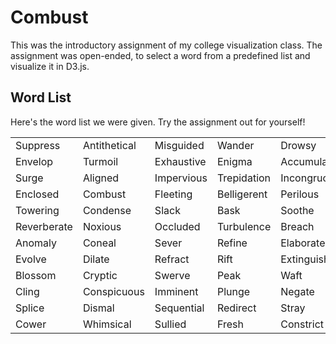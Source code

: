 # Combust

This was the introductory assignment of my college visualization class. The assignment was open-ended, to select a word from a predefined list and visualize it in D3.js.

## Word List

Here's the word list we were given. Try the assignment out for yourself!

|             |              |            |             |             |
| ----------- | ------------ | ---------- | ----------- | ----------- |
| Suppress    | Antithetical | Misguided  | Wander      | Drowsy      |
| Envelop     | Turmoil      | Exhaustive | Enigma      | Accumulate  |
| Surge       | Aligned      | Impervious | Trepidation | Incongruous |
| Enclosed    | Combust      | Fleeting   | Belligerent | Perilous    |
| Towering    | Condense     | Slack      | Bask        | Soothe      |
| Reverberate | Noxious      | Occluded   | Turbulence  | Breach      |
| Anomaly     | Coneal       | Sever      | Refine      | Elaborate   |
| Evolve      | Dilate       | Refract    | Rift        | Extinguish  |
| Blossom     | Cryptic      | Swerve     | Peak        | Waft        |
| Cling       | Conspicuous  | Imminent   | Plunge      | Negate      |
| Splice      | Dismal       | Sequential | Redirect    | Stray       |
| Cower       | Whimsical    | Sullied    | Fresh       | Constrict   |
